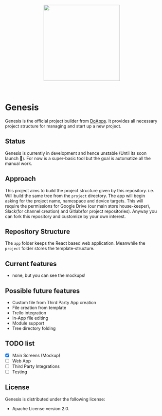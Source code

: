 <p align="center"><img src="http://www.doapps.me/images/logo-color-doapps.png" width="250px"></p>
<p>&nbsp;</p>

# Genesis
Genesis is the official project builder from [DoApps](http://doapps.me/). It provides all necessary project structure for managing and start up a new project.

## Status
Genesis is currently in development and hence unstable (Until its soon launch :rocket:). For now is a super-basic tool but the goal is automatize all the manual work.

## Approach
This project aims to build the project structure given by this repository. i.e. Will build the same tree from the `project` directory.
The app will begin asking for the project name, namespace and device targets. This will require the permissions for Google Drive (our main store house-keeper), Slack(for channel creation) and Gitlab(for project repositories). Anyway you can fork this repository and customize by your own interest.

## Repository Structure
The `app` folder keeps the React based web application. Meanwhile the `project` folder stores the template-structure.

## Current features
* none, but you can see the mockups!

## Possible future features
* Custom file from Third Party App creation
* File creation from template
* Trello integration
* In-App file editing
* Module support
* Tree directory folding

## TODO list
- [x] Main Screens (Mockup)
- [ ] Web App
- [ ] Third Party Integrations
- [ ] Testing

## License
Genesis is distributed under the following license:
- Apache License version 2.0.